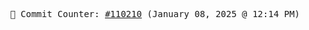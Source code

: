 <p align="center">
    <samp>
        📮 Commit Counter: <a href="https://github.com/Javascript-void0/Javascript-void0/commits/main">#110210</a> (January 08, 2025 @ 12:14 PM)
    </samp>
</p>